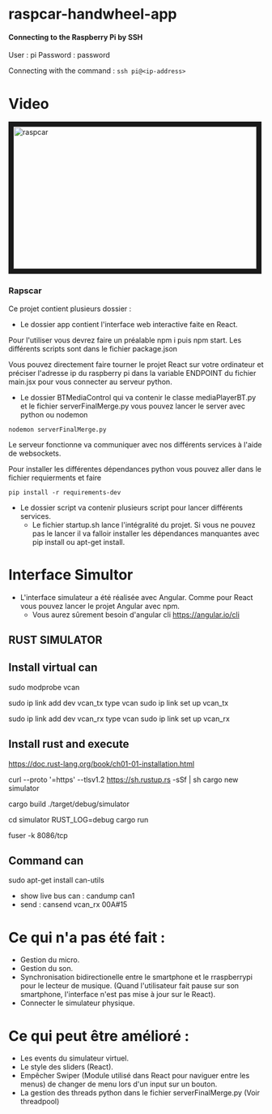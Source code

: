 # raspcar-handwheel-app

#### Connecting to the Raspberry Pi by SSH

User : pi
Password : password

Connecting with the command :
`ssh pi@<ip-address>`

# Video 
<a href="http://www.youtube.com/watch?feature=player_embedded&v=Clhjr_MjwWE
" target="_blank"><img src="https://i.ytimg.com/vi_webp/Clhjr_MjwWE/maxresdefault.webp" 
alt="raspcar" width="480" height="280" border="10" /></a>

### Rapscar

Ce projet contient plusieurs dossier : 

- Le dossier app contient l'interface web interactive faite en React. 

Pour l'utiliser vous devrez faire un préalable npm i puis npm start. Les différents scripts sont dans le fichier package.json

Vous pouvez directement faire tourner le projet React sur votre ordinateur et préciser l'adresse ip du raspberry pi dans la variable ENDPOINT du fichier main.jsx pour vous connecter au serveur python.

- Le dossier BTMediaControl qui va contenir le classe mediaPlayerBT.py et le fichier serverFinalMerge.py vous pouvez lancer le server avec python ou nodemon
``` 
nodemon serverFinalMerge.py
```
Le serveur fonctionne va communiquer avec nos différents services à l'aide de websockets.

Pour installer les différentes dépendances python vous pouvez aller dans le fichier requierments et faire 
```
pip install -r requirements-dev
 ```

- Le dossier script va contenir plusieurs script pour lancer différents services. 
  - Le fichier startup.sh lance l'intégralité du projet. Si vous ne pouvez pas le lancer il va falloir installer les dépendances manquantes avec pip install ou apt-get install. 

# Interface Simultor

- L'interface simulateur a été réalisée avec Angular. Comme pour React vous pouvez lancer le projet Angular avec npm.
  - Vous aurez sûrement besoin d'angular cli https://angular.io/cli


## RUST SIMULATOR

## Install virtual can 

sudo modprobe vcan

sudo ip link add dev vcan_tx type vcan
sudo ip link set up vcan_tx

sudo ip link add dev vcan_rx type vcan
sudo ip link set up vcan_rx

## Install rust and execute

https://doc.rust-lang.org/book/ch01-01-installation.html

curl --proto '=https' --tlsv1.2 https://sh.rustup.rs -sSf | sh
cargo new simulator

cargo build
./target/debug/simulator

cd simulator
RUST_LOG=debug cargo run

fuser -k 8086/tcp

## Command can 

sudo apt-get install can-utils

- show live bus can : candump can1
- send : cansend vcan_rx 00A#15


# Ce qui n'a pas été fait :
- Gestion du micro. 
- Gestion du son.
- Synchronisation bidirectionelle entre le smartphone et le rraspberrypi pour le lecteur de musique. (Quand l'utilisateur fait pause sur son smartphone, l'interface n'est pas mise à jour sur le React).
- Connecter le simulateur physique.


# Ce qui peut être amélioré : 
- Les events du simulateur virtuel.
- Le style des sliders (React).
- Empêcher Swiper (Module utilisé dans React pour naviguer entre les menus) de changer de menu lors d'un input sur un bouton.
- La gestion des threads python dans le fichier serverFinalMerge.py (Voir threadpool)

